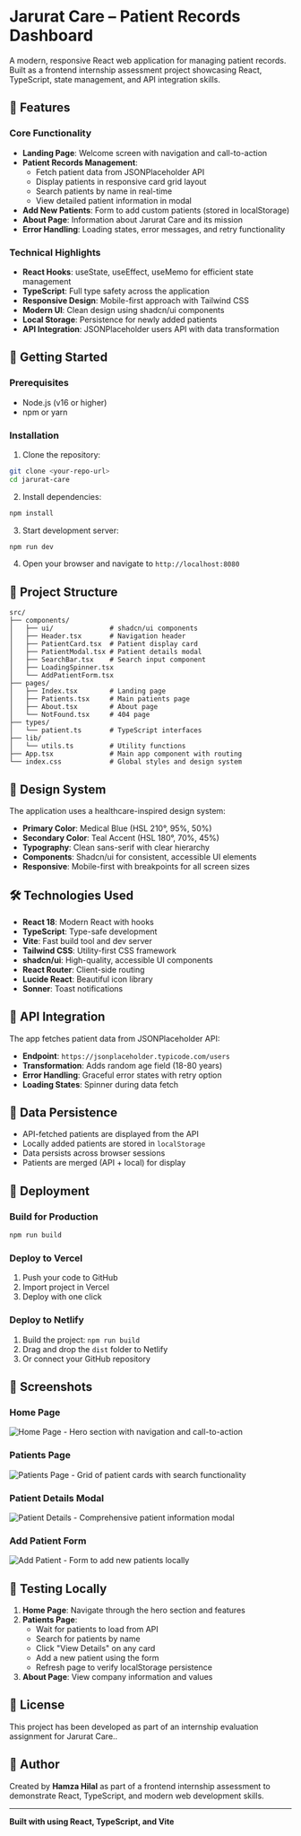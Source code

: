 # Jarurat Care – Patient Records Dashboard

A modern, responsive React web application for managing patient records. Built as a frontend internship assessment project showcasing React, TypeScript, state management, and API integration skills.

## 🎯 Features

### Core Functionality
- **Landing Page**: Welcome screen with navigation and call-to-action
- **Patient Records Management**: 
  - Fetch patient data from JSONPlaceholder API
  - Display patients in responsive card grid layout
  - Search patients by name in real-time
  - View detailed patient information in modal
- **Add New Patients**: Form to add custom patients (stored in localStorage)
- **About Page**: Information about Jarurat Care and its mission
- **Error Handling**: Loading states, error messages, and retry functionality

### Technical Highlights
- **React Hooks**: useState, useEffect, useMemo for efficient state management
- **TypeScript**: Full type safety across the application
- **Responsive Design**: Mobile-first approach with Tailwind CSS
- **Modern UI**: Clean design using shadcn/ui components
- **Local Storage**: Persistence for newly added patients
- **API Integration**: JSONPlaceholder users API with data transformation

## 🚀 Getting Started

### Prerequisites
- Node.js (v16 or higher)
- npm or yarn

### Installation

1. Clone the repository:
```bash
git clone <your-repo-url>
cd jarurat-care
```

2. Install dependencies:
```bash
npm install
```

3. Start development server:
```bash
npm run dev
```

4. Open your browser and navigate to `http://localhost:8080`

## 📁 Project Structure

```
src/
├── components/
│   ├── ui/              # shadcn/ui components
│   ├── Header.tsx       # Navigation header
│   ├── PatientCard.tsx  # Patient display card
│   ├── PatientModal.tsx # Patient details modal
│   ├── SearchBar.tsx    # Search input component
│   ├── LoadingSpinner.tsx
│   └── AddPatientForm.tsx
├── pages/
│   ├── Index.tsx        # Landing page
│   ├── Patients.tsx     # Main patients page
│   ├── About.tsx        # About page
│   └── NotFound.tsx     # 404 page
├── types/
│   └── patient.ts       # TypeScript interfaces
├── lib/
│   └── utils.ts         # Utility functions
├── App.tsx              # Main app component with routing
└── index.css            # Global styles and design system
```

## 🎨 Design System

The application uses a healthcare-inspired design system:

- **Primary Color**: Medical Blue (HSL 210°, 95%, 50%)
- **Secondary Color**: Teal Accent (HSL 180°, 70%, 45%)
- **Typography**: Clean sans-serif with clear hierarchy
- **Components**: Shadcn/ui for consistent, accessible UI elements
- **Responsive**: Mobile-first with breakpoints for all screen sizes

## 🛠️ Technologies Used

- **React 18**: Modern React with hooks
- **TypeScript**: Type-safe development
- **Vite**: Fast build tool and dev server
- **Tailwind CSS**: Utility-first CSS framework
- **shadcn/ui**: High-quality, accessible UI components
- **React Router**: Client-side routing
- **Lucide React**: Beautiful icon library
- **Sonner**: Toast notifications

## 📝 API Integration

The app fetches patient data from JSONPlaceholder API:
- **Endpoint**: `https://jsonplaceholder.typicode.com/users`
- **Transformation**: Adds random age field (18-80 years)
- **Error Handling**: Graceful error states with retry option
- **Loading States**: Spinner during data fetch

## 💾 Data Persistence

- API-fetched patients are displayed from the API
- Locally added patients are stored in `localStorage`
- Data persists across browser sessions
- Patients are merged (API + local) for display

## 🚢 Deployment

### Build for Production
```bash
npm run build
```

### Deploy to Vercel
1. Push your code to GitHub
2. Import project in Vercel
3. Deploy with one click

### Deploy to Netlify
1. Build the project: `npm run build`
2. Drag and drop the `dist` folder to Netlify
3. Or connect your GitHub repository

## 📸 Screenshots

### Home Page
![Home Page - Hero section with navigation and call-to-action](/public/Home%20Page.png)

### Patients Page
![Patients Page - Grid of patient cards with search functionality](/public/Patients%20Page.png)

### Patient Details Modal
![Patient Details - Comprehensive patient information modal](/public/Patient%20Details%20Modal.png)

### Add Patient Form
![Add Patient - Form to add new patients locally](/public/Add%20Patient%20Form.png)

## 🧪 Testing Locally

1. **Home Page**: Navigate through the hero section and features
2. **Patients Page**: 
   - Wait for patients to load from API
   - Search for patients by name
   - Click "View Details" on any card
   - Add a new patient using the form
   - Refresh page to verify localStorage persistence
3. **About Page**: View company information and values

## 📄 License

This project has been developed as part of an internship evaluation assignment for Jarurat Care..

## 👤 Author

Created by **Hamza Hilal** as part of a frontend internship assessment to demonstrate React, TypeScript, and modern web development skills.

---

**Built with using React, TypeScript, and Vite**
